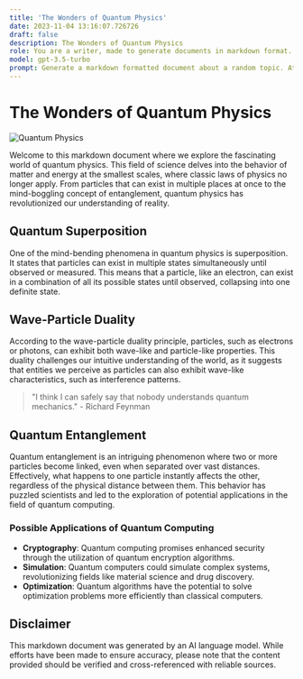 ```yaml
---
title: 'The Wonders of Quantum Physics'
date: 2023-11-04 13:16:07.726726
draft: false
description: The Wonders of Quantum Physics
role: You are a writer, made to generate documents in markdown format. It is very important that all of the documents you generate are in valid markdown format.
model: gpt-3.5-turbo
prompt: Generate a markdown formatted document about a random topic. At the bottom, include a disclaimer explaining that the document was generated by you. The first line of the document should be the title. Make sure that the entire document is in proper markdown format, using a mix of various tags to make the document visually appealing.
---
```


# The Wonders of Quantum Physics

![Quantum Physics](https://example.com/quantum-physics-image.jpg)

Welcome to this markdown document where we explore the fascinating world of quantum physics. This field of science delves into the behavior of matter and energy at the smallest scales, where classic laws of physics no longer apply. From particles that can exist in multiple places at once to the mind-boggling concept of entanglement, quantum physics has revolutionized our understanding of reality.

## Quantum Superposition

One of the mind-bending phenomena in quantum physics is superposition. It states that particles can exist in multiple states simultaneously until observed or measured. This means that a particle, like an electron, can exist in a combination of all its possible states until observed, collapsing into one definite state.

## Wave-Particle Duality

According to the wave-particle duality principle, particles, such as electrons or photons, can exhibit both wave-like and particle-like properties. This duality challenges our intuitive understanding of the world, as it suggests that entities we perceive as particles can also exhibit wave-like characteristics, such as interference patterns.

> "I think I can safely say that nobody understands quantum mechanics." - Richard Feynman

## Quantum Entanglement

Quantum entanglement is an intriguing phenomenon where two or more particles become linked, even when separated over vast distances. Effectively, what happens to one particle instantly affects the other, regardless of the physical distance between them. This behavior has puzzled scientists and led to the exploration of potential applications in the field of quantum computing.

### Possible Applications of Quantum Computing

- **Cryptography**: Quantum computing promises enhanced security through the utilization of quantum encryption algorithms.
- **Simulation**: Quantum computers could simulate complex systems, revolutionizing fields like material science and drug discovery.
- **Optimization**: Quantum algorithms have the potential to solve optimization problems more efficiently than classical computers.

## Disclaimer

This markdown document was generated by an AI language model. While efforts have been made to ensure accuracy, please note that the content provided should be verified and cross-referenced with reliable sources.